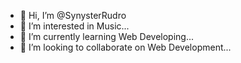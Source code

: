 - 👋 Hi, I’m @SynysterRudro
- 👀 I’m interested in Music...
- 🌱 I’m currently learning Web Developing...
- 💞️ I’m looking to collaborate on Web Development...

<!---
SynysterRudro/SynysterRudro is a ✨ special ✨ repository because its `README.md` (this file) appears on your GitHub profile.
You can click the Preview link to take a look at your changes.
--->
